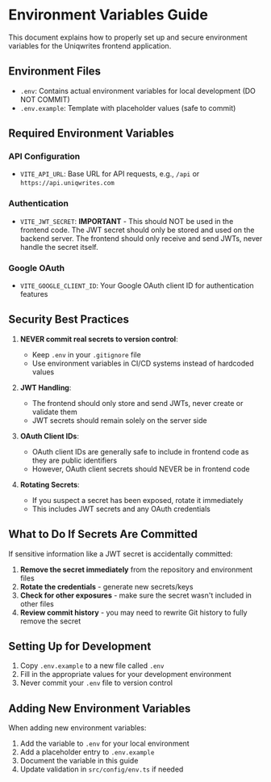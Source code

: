 # Environment Variables Guide

This document explains how to properly set up and secure environment variables for the Uniqwrites frontend application.

## Environment Files

- `.env`: Contains actual environment variables for local development (DO NOT COMMIT)
- `.env.example`: Template with placeholder values (safe to commit)

## Required Environment Variables

### API Configuration
- `VITE_API_URL`: Base URL for API requests, e.g., `/api` or `https://api.uniqwrites.com`

### Authentication
- `VITE_JWT_SECRET`: **IMPORTANT** - This should NOT be used in the frontend code. The JWT secret should only be stored and used on the backend server. The frontend should only receive and send JWTs, never handle the secret itself.

### Google OAuth
- `VITE_GOOGLE_CLIENT_ID`: Your Google OAuth client ID for authentication features

## Security Best Practices

1. **NEVER commit real secrets to version control**:
   - Keep `.env` in your `.gitignore` file
   - Use environment variables in CI/CD systems instead of hardcoded values

2. **JWT Handling**:
   - The frontend should only store and send JWTs, never create or validate them
   - JWT secrets should remain solely on the server side

3. **OAuth Client IDs**:
   - OAuth client IDs are generally safe to include in frontend code as they are public identifiers
   - However, OAuth client secrets should NEVER be in frontend code

4. **Rotating Secrets**:
   - If you suspect a secret has been exposed, rotate it immediately
   - This includes JWT secrets and any OAuth credentials

## What to Do If Secrets Are Committed

If sensitive information like a JWT secret is accidentally committed:

1. **Remove the secret immediately** from the repository and environment files
2. **Rotate the credentials** - generate new secrets/keys
3. **Check for other exposures** - make sure the secret wasn't included in other files
4. **Review commit history** - you may need to rewrite Git history to fully remove the secret

## Setting Up for Development

1. Copy `.env.example` to a new file called `.env`
2. Fill in the appropriate values for your development environment
3. Never commit your `.env` file to version control

## Adding New Environment Variables

When adding new environment variables:

1. Add the variable to `.env` for your local environment
2. Add a placeholder entry to `.env.example`
3. Document the variable in this guide
4. Update validation in `src/config/env.ts` if needed
